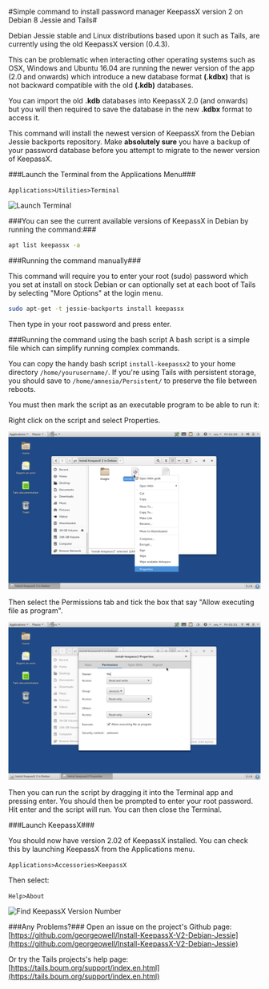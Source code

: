 #Simple command to install password manager KeepassX version 2 on Debian 8 Jessie and Tails#

Debian Jessie stable and Linux distributions based upon it such as Tails, are currently using the old KeepassX version (0.4.3). 

This can be problematic when interacting other operating systems such as OSX, Windows and Ubuntu 16.04 are running the newer version of the app (2.0 and onwards) which introduce a new database format **(.kdbx)** that is not backward compatible with the old **(.kdb)** databases.

You can import the old **.kdb** databases into KeepassX 2.0 (and onwards) but you will then required to save the database in the new **.kdbx** format to access it. 

This command will install the newest version of KeepassX from the Debian Jessie backports repository. Make **absolutely sure** you have a backup of your password database before you attempt to migrate to the newer version of KeepassX.

###Launch the Terminal from the Applications Menu###

```Applications>Utilities>Terminal```

![Launch Terminal](https://github.com/georgeowell/Install-KeepassX-V2-Debian-Jessie/blob/master/images/Launch%20Terminal.png)

###You can see the current available versions of KeepassX in Debian by running the command:###
```bash
apt list keepassx -a
```

###Running the command manually###

This command will require you to enter your root (sudo) password which you set at install on stock Debian or can optionally set at each boot of Tails by selecting "More Options" at the login menu.

```bash
sudo apt-get -t jessie-backports install keepassx
```

Then type in your root password and press enter.


###Running the command using the bash script
A bash script is a simple file which can simplify running complex commands.

You can copy the handy bash script `install-keepassx2` to your home directory `/home/yourusername/`. If you're using Tails with persistent storage, you should save to `/home/amnesia/Persistent/` to preserve the file between reboots.

You must then mark the script as an executable program to be able to run it:

Right click on the script and select Properties.

![Opening Properties](https://github.com/georgeowell/Install-KeepassX-V2-Debian-Jessie/blob/master/images/Opening%20Properties.png)

Then select the Permissions tab and tick the box that say "Allow executing file as program".

![Marking Bash Script As Executable](https://github.com/georgeowell/Install-KeepassX-V2-Debian-Jessie/blob/master/images/Marking%20Bash%20Script%20As%20Executable.png)

Then you can run the script by dragging it into the Terminal app and pressing enter. You should then be prompted to enter your root password. Hit enter and the script will run. You can then close the Terminal.


###Launch KeepassX###

You should now have version 2.02 of KeepassX installed. You can check this by launching KeepassX from the Applications menu.

```Applications>Accessories>KeepassX```

Then select: 

```Help>About```

![Find KeepassX Version Number](https://github.com/georgeowell/Install-KeepassX-V2-Debian-Jessie/blob/master/images/Find%20KeepassX%20Version%20Number.png)


###Any Problems?###
Open an issue on the project's Github page: [https://github.com/georgeowell/Install-KeepassX-V2-Debian-Jessie](https://github.com/georgeowell/Install-KeepassX-V2-Debian-Jessie)

Or try the Tails projects's help page: [https://tails.boum.org/support/index.en.html](https://tails.boum.org/support/index.en.html)
